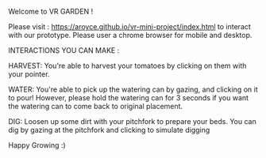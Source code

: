 Welcome to VR GARDEN !

Please visit : https://aroyce.github.io/vr-mini-project/index.html to interact with our prototype. Please user a chrome browser for mobile and desktop.

INTERACTIONS YOU CAN MAKE :

HARVEST:
  You're able to harvest your tomatoes by clicking on them with your pointer.

WATER:
  You're able to pick up the watering can by gazing, and clicking on it to pour!
  However, please hold the watering can for 3 seconds if you want the watering can to come back to original placement.

DIG:
  Loosen up some dirt with your pitchfork to prepare your beds. You can dig by gazing at the pitchfork and clicking to simulate digging



Happy Growing :)
